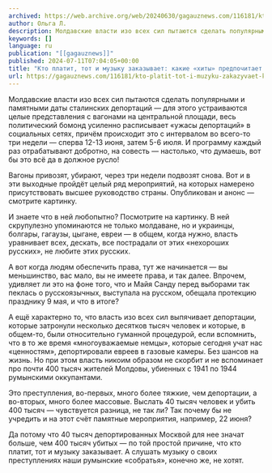 ```yaml
---
archived: https://web.archive.org/web/20240630/gagauznews.com/116181/kto-platit-tot-i-muzyku-zakazyvaet-kakie-hity-predpochitaet-buharest.html
author: Ольга Л.
description: Молдавские власти изо всех сил пытаются сделать популярными и памятными даты сталинских депортаций — для этого устраиваются целые представления с вагонами на центральной площади, весь политический бомонд усиленно расписывает «ужасы депортаций» в социальных сетях, причём происходит это с интервалом во всего-то три недели — сперва 12-13 июня, затем 5-6 июля. И программу каждый раз отрабатывают добротно, на совесть — настолько, что думаешь, вот бы это всё да в должное русло! Вагоны привозят, убирают, через три недели подвозят снова. Вот и в эти выходные пройдёт целый ряд мероприятий, на которых намерено присутствовать высшее руководство страны. Опубликован и анонс — смотрите картинку. […]
keywords: []
language: ru
publication: "[[gagauznews]]"
published: 2024-07-11T07:04:05+00:00
title: "Кто платит, тот и музыку заказывает: какие «хиты» предпочитает Бухарест?"
url: https://gagauznews.com/116181/kto-platit-tot-i-muzyku-zakazyvaet-kakie-hity-predpochitaet-buharest.html
---
```


Молдавские власти изо всех сил пытаются сделать популярными и памятными даты сталинских депортаций — для этого устраиваются целые представления с вагонами на центральной площади, весь политический бомонд усиленно расписывает «ужасы депортаций» в социальных сетях, причём происходит это с интервалом во всего-то три недели — сперва 12-13 июня, затем 5-6 июля. И программу каждый раз отрабатывают добротно, на совесть — настолько, что думаешь, вот бы это всё да в должное русло!

Вагоны привозят, убирают, через три недели подвозят снова. Вот и в эти выходные пройдёт целый ряд мероприятий, на которых намерено присутствовать высшее руководство страны. Опубликован и анонс — смотрите картинку.

И знаете что в ней любопытно? Посмотрите на картинку. В ней скрупулезно упоминаются не только молдаване, но и украинцы, болгары, гагаузы, цыгане, евреи — в общем, когда нужно, власть уравнивает всех, дескать, все пострадали от этих «нехороших русских», не любите этих русских.

А вот когда людям обеспечить права, тут же начинается — вы меньшинство, вас мало, вы не имеете права, и так далее. Впрочем, удивляет ли это на фоне того, что и Майя Санду перед выборами так пеклась о русскоязычных, выступала на русском, обещала протекцию празднику 9 мая, и что в итоге?

А ещё характерно то, что власть изо всех сил выпячивает депортации, которые затронули несколько десятков тысяч человек и которые, в общем-то, были относительно гуманной процедурой, если вспомнить, что в то же время «многоуважаемые немцы», которые сегодня учат нас «ценностям», депортировали евреев в газовые камеры. Без шансов на жизнь. Но при этом власть никоим образом не скорбит и не вспоминает про почти 400 тысяч жителей Молдовы, убиенных с 1941 по 1944 румынскими оккупантами.

Это преступления, во-первых, много более тяжкие, чем депортации, а во-вторых, много более массовые. Выслать 40 тысяч человек и убить 400 тысяч — чувствуется разница, не так ли? Так почему бы не учредить и на этот счёт памятные мероприятия, например, 22 июня?

Да потому что 40 тысяч депортированных Москвой для нее значат больше, чем 400 тысяч убитых — по той простой причине, что кто платит, тот и музыку заказывает. А слушать музыку о своих преступлениях наши румынские «собратья», конечно же, не хотят.